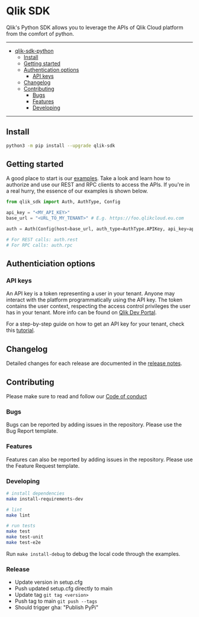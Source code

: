 # Qlik SDK

Qlik's Python SDK allows you to leverage the APIs of Qlik Cloud platform from the comfort of python.

---
- [qlik-sdk-python](#qlik-sdk-python)
  - [Install](#install)
  - [Getting started](#getting-started)
  - [Authentication options](#authentication-options)
    - [API keys](#api-keys)
  - [Changelog](#changelog)
  - [Contributing](#contributing)
    - [Bugs](#bugs)
    - [Features](#features)
    - [Developing](#developing)
---

## Install

```bash
python3 -m pip install --upgrade qlik-sdk
```

## Getting started

A good place to start is our [examples](./examples/). Take a look and learn how to authorize and use our REST and RPC clients to access the APIs. If you're in a real hurry, the essence of our examples is shown below.

```python
from qlik_sdk import Auth, AuthType, Config

api_key = "<MY_API_KEY>"
base_url = "<URL_TO_MY_TENANT>" # E.g. https://foo.qlikcloud.eu.com

auth = Auth(Config(host=base_url, auth_type=AuthType.APIKey, api_key=api_key))

# For REST calls: auth.rest
# For RPC calls: auth.rpc
```


## Authenticiation options

### API keys

An API key is a token representing a user in your tenant. Anyone may interact with the platform programmatically using the API key. The token contains the user context, respecting the access control privileges the user has in your tenant. More info can be found on [Qlik Dev Portal](https://qlik.dev/basics/authentication-options#api-keys).

For a step-by-step guide on how to get an API key for your tenant, check this [tutorial](https://qlik.dev/tutorials/generate-your-first-api-key).

## Changelog

Detailed changes for each release are documented in the [release notes](./CHANGELOG.md).

## Contributing

Please make sure to read and follow our [Code of conduct](https://github.com/qlik-oss/open-source/blob/master/CODE_OF_CONDUCT.md)

### Bugs
Bugs can be reported by adding issues in the repository. Please use the Bug Report template.

### Features
Features can also be reported by adding issues in the repository. Please use the Feature Request template.

### Developing
```bash
# install dependencies
make install-requirements-dev

# lint
make lint

# run tests
make test
make test-unit
make test-e2e
```

Run `make install-debug` to debug the local code through the examples.

### Release
- Update version in setup.cfg
- Push updated setup.cfg directly to main
- Update tag `git tag <version>`
- Push tag to main `git push --tags`
- Should trigger gha: "Publish PyPi"
